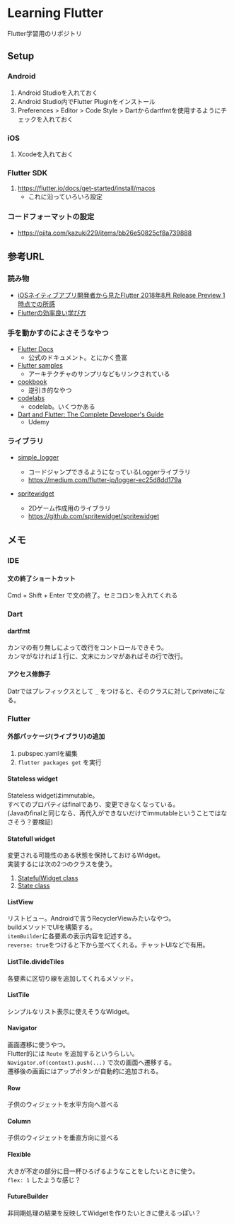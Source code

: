 # Learning Flutter
Flutter学習用のリポジトリ

## Setup

### Android
1. Android Studioを入れておく
2. Android Studio内でFlutter Pluginをインストール
3. Preferences > Editor > Code Style > Dartからdartfmtを使用するようにチェックを入れておく

### iOS
1. Xcodeを入れておく

### Flutter SDK
1. https://flutter.io/docs/get-started/install/macos
    * これに沿っていろいろ設定
    
### コードフォーマットの設定
* https://qiita.com/kazuki229/items/bb26e50825cf8a739888

## 参考URL

### 読み物
* [iOSネイティブアプリ開発者から見たFlutter 2018年8月 Release Preview 1 時点での所感](https://medium.com/flutter-jp/flutter-ios-5b2178018d3e)
* [Flutterの効率良い学び方](https://medium.com/flutter-jp/flutter-learning-c5640c5f05b9)

### 手を動かすのによさそうなやつ
* [Flutter Docs](https://flutter.io/docs)
    * 公式のドキュメント。とにかく豊富
* [Flutter samples](https://github.com/flutter/samples/blob/master/INDEX.md)
    * アーキテクチャのサンプリなどもリンクされている
* [cookbook](https://flutter.io/docs/cookbook)
    * 逆引き的なやつ
* [codelabs](https://flutter.io/docs/codelabs)
    * codelab。いくつかある
* [Dart and Flutter: The Complete Developer's Guide](https://www.udemy.com/dart-and-flutter-the-complete-developers-guide/learn/v4/overview)
    * Udemy

### ライブラリ
* [simple_logger](https://pub.dartlang.org/packages/simple_logger)
   * コードジャンプできるようになっているLoggerライブラリ
   * https://medium.com/flutter-jp/logger-ec25d8dd179a

* [spritewidget](https://pub.dartlang.org/packages/spritewidget)
   * 2Dゲーム作成用のライブラリ
   * https://github.com/spritewidget/spritewidget

## メモ

### IDE

#### 文の終了ショートカット
Cmd + Shift + Enter で文の終了。セミコロンを入れてくれる

### Dart

#### dartfmt
カンマの有り無しによって改行をコントロールできそう。  
カンマがなければ１行に、文末にカンマがあればその行で改行。

#### アクセス修飾子
Datrではプレフィックスとして `_` をつけると、そのクラスに対してprivateになる。

### Flutter

#### 外部パッケージ(ライブラリ)の追加
1. pubspec.yamlを編集
2. `flutter packages get` を実行

#### Stateless widget
Stateless widgetはimmutable。  
すべてのプロパティはfinalであり、変更できなくなっている。  
(Javaのfinalと同じなら、再代入ができないだけでimmutableということではなさそう？要検証)  

#### Statefull widget
変更される可能性のある状態を保持しておけるWidget。  
実装するには次の2つのクラスを使う。  
1. [StatefulWidget class](https://docs.flutter.io/flutter/widgets/StatefulWidget-class.html)
2. [State<T extends StatefulWidget> class](https://docs.flutter.io/flutter/widgets/State-class.html)
   
#### ListView
リストビュー。Androidで言うRecyclerViewみたいなやつ。  
buildメソッドでUIを構築する。  
`itemBuilder`に各要素の表示内容を記述する。  
`reverse: true`をつけると下から並べてくれる。チャットUIなどで有用。  

#### ListTile.divideTiles
各要素に区切り線を追加してくれるメソッド。

#### ListTile
シンプルなリスト表示に使えそうなWidget。

#### Navigator
画面遷移に使うやつ。  
Flutter的には `Route` を追加するというらしい。
`Navigator.of(context).push(...)` で次の画面へ遷移する。  
遷移後の画面にはアップボタンが自動的に追加される。  

#### Row
子供のウィジェットを水平方向へ並べる

#### Column
子供のウィジェットを垂直方向に並べる

#### Flexible
大きが不定の部分に目一杯ひろげるようなことをしたいときに使う。  
`flex: 1` したような感じ？  

#### FutureBuilder
非同期処理の結果を反映してWidgetを作りたいときに使えるっぽい？
